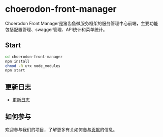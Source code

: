 # choerodon-front-manager
Choerodon Front Manager是猪齿鱼微服务框架的服务管理中心前端，主要功能包括配置管理、swagger管理、API统计和菜单统计。

## Start

``` bash
cd choerodon-front-manager
npm install
chmod -R u+x node_modules
npm start
```
  
## 更新日志

* [更新日志](./CHANGELOG.zh-CN.md)

## 如何参与

欢迎参与我们的项目，了解更多有关如何[参与贡献](https://github.com/choerodon/choerodon/blob/master/CONTRIBUTING.md)的信息。
